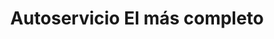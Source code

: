 ---
title: "Autoservicio El más completo"
url: /barbosa/autoservicio-el-mas-completo/
shop: Supermarkt
---